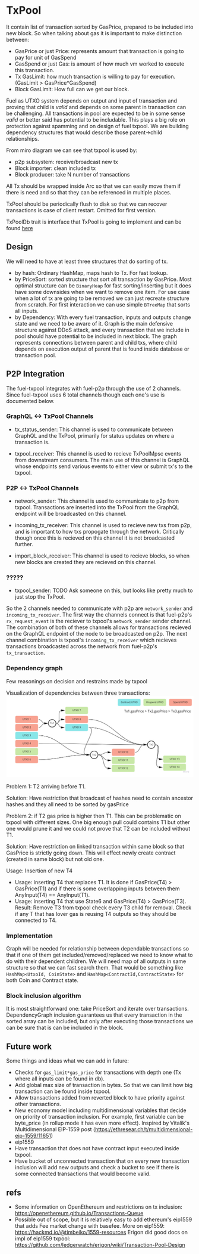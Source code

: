 # TxPool

It contain list of transaction sorted by GasPrice, prepared to be included into new block. So when talking about gas it is important to make distinction between:

* GasPrice or just Price: represents amount that transaction is going to pay for unit of GasSpend
* GasSpend or just Gas: is amount of how much vm worked to execute this transaction.
* Tx GasLimit: how much transaction is willing to pay for execution. (GasLimit > GasPrice*GasSpend)
* Block GasLimit: How full can we get our block.  

Fuel as UTXO system depends on output and input of transaction and proving that child is *valid* and depends on some parent in transaction can be challenging. All transactions in pool are expected to be in some sense *valid* or better said has potential to be includable. This plays a big role on protection against spamming and on design of fuel txpool. We are building dependency structures that would describe those parent->child relationships.

From miro diagram we can see that txpool is used by:

* p2p subsystem: receive/broadcast new tx
* Block importer: clean included tx
* Block producer: take N number of transactions

All Tx should be wrapped inside Arc so that we can easily move them if there is need and so that they can be referenced in multiple places.

TxPool should be periodically flush to disk so that we can recover transactions is case of client restart. Omitted for first version.

TxPoolDb trait is interface that TxPool is going to implement and can be found [here](../fuel-core-interfaces/src/txpool.rs)

## Design

We will need to have at least three structures that do sorting of tx.

* by hash: Ordinary HashMap, maps hash to Tx. For fast lookup.
* by PriceSort: sorted structure that sort all transaction by GasPrice. Most optimal structure can be `BinaryHeap` for fast sorting/inserting but it does have some downsides when we want to remove one item. For use case when a lot of tx are going to be removed we can just recreate structure from scratch. For first interaction we can use simple `BTreeMap` that sorts all inputs.
* by Dependency: With every fuel transaction, inputs and outputs change state and we need to be aware of it. Graph is the main defensive structure against DDoS attack, and every transaction that we include in pool should have potential to be included in next block. The graph represents connections between parent and child txs, where child depends on execution output of parent that is found inside database or transaction pool.

## P2P Integration

The fuel-txpool integrates with fuel-p2p through the use of 2 channels. Since fuel-txpool uses 6 total channels though each one's use is documented below.

### GraphQL <-> TxPool Channels

- tx_status_sender: This channel is used to communicate between GraphQL and the TxPool, primarily for status updates on where a transaction is.

- txpool_receiver: This channel is used to recieve TxPoolMpsc events from downstream consumers. The main use of this channel is GraphQL whose endpoints send various events to either view or submit tx's to the txpool.

### P2P <-> TxPool Channels

- network_sender: This channel is used to communicate to p2p from txpool. Transactions are inserted into the TxPool from the GraphQL endpoint will be broadcasted on this channel.

- incoming_tx_receiver: This channel is used to recieve new txs from p2p, and is important to how txs propogate through the network. Critically though once this is recieved on this channel it is not broadcasted further.

- import_block_receiver: This channel is used to recieve blocks, so when new blocks are created they are recieved on this channel.

### ?????
- txpool_sender: TODO Ask someone on this, but looks like pretty much to just stop the TxPool.

So the 2 channels needed to communicate with p2p are `network_sender` and `incoming_tx_receiver`. The first way the channels connect is that fuel-p2p's `rx_request_event` is the reciever to txpool's `network_sender` sender channel. The combination of both of these channels allows for transactions recieved on the GraphQL endpoint of the node to be broadcasted on p2p. The next channel combination is txpool's `incoming_tx_receiver` which recieves transactions broadcasted across the network from fuel-p2p's `tx_transaction`.

### Dependency graph

Few reasonings on decision and restrains made by txpool

Visualization of dependencies between three transactions:
![UTXO dependency diagram](../docs/diagrams/fuel_v2_client_design_UTXO_dependency.jpg)

Problem 1: T2 arriving before T1.

Solution: Have restriction that broadcast of hashes need to contain ancestor hashes and they all need to be sorted by gasPrice

Problem 2: if T2 gas price is higher then T1. This can be problematic on txpool with different sizes. One big enough pull could contains T1 but other one would prune it and we could not prove that T2 can be included without T1.

Solution: Have restriction on linked transaction within same block so that GasPrice is strictly going down. This will effect newly create contract (created in same block) but not old one.

Usage: Insertion of new T4

* Usage: inserting T4 that replaces T1. It is done if GasPrice(T4) > GasPrice(T1) and if there is some overlapping inputs between them AnyInput(T4) == AnyInput(T1).
* Usage: inserting T4 that use State6 and GasPrice(T4) > GasPrice(T3).
    Result: Remove T3 from txpool check every T3 child for removal. Check if any T that has lover gas is reusing T4 outputs so they should be connected to T4.

### Implementation

Graph will be needed for relationship between dependable transactions so that if one of them get included/removed/replaced we need to know what to do with their dependent children.
We will need map of all outputs in same structure so that we can fast search them. That would be something like `HashMap<UtxoId, CoinState>` and `HashMap<ContractId,ContractState>` for both Coin and Contract state.

### Block inclusion algorithm

It is most straightforward one: take PriceSort and iterate over transactions. DependencyGraph inclusion guarantees us that every transaction in the sorted array can be included, but only after executing those transactions we can be sure that is can be included in the block.

## Future work

Some things and ideas what we can add in future:

* Checks for `gas_limit*gas_price` for transactions with depth one (Tx where all inputs can be found in db).
* Add global max size of transaction in bytes. So that we can limit how big transaction can be found inside txpool.
* Allow transactions added from reverted block to have priority against other transactions.
* New economy model including multidimensional variables that decide on priority of transaction inclusion. For example, first variable can be byte_price (in rollup mode it has even more effect). Inspired by Vitalik's Multidimensional EIP-1559 post (<https://ethresear.ch/t/multidimensional-eip-1559/11651>)
* eip1559
* Have transaction that does not have contract input executed inside txpool.
* Have bucket of unconnected transaction that on every new transaction inclusion will add new outputs and check a bucket to see if there is some connected transactions that would become valid.

## refs

* Some information on OpenEthereum and restrictions on tx inclusion: <https://openethereum.github.io/Transactions-Queue>
* Possible out of scope, but it is relatively easy to add ethereum's eip1559 that adds Fee market change with basefee. More on eip1559: <https://hackmd.io/@timbeiko/1559-resources>
Erigon did good docs on impl of eip1559 txpool: <https://github.com/ledgerwatch/erigon/wiki/Transaction-Pool-Design>
